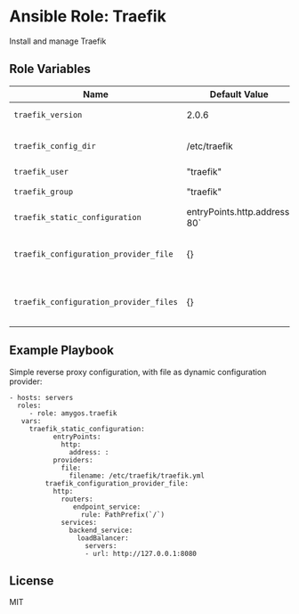 Ansible Role: Traefik
=========

Install and manage Traefik

Role Variables
--------------

| Name 					| Default Value 			| Description 					|
|---------------------------------------|---------------------------------------|-----------------------------------------------|
| `traefik_version`			| 2.0.6					| Traefik version				|
| `traefik_config_dir`			| /etc/traefik				| Traefik configuration directory		|
| `traefik_user`			| "traefik"				| Traefik user					|
| `traefik_group`			| "traefik"				| Traefik group					|
| `traefik_static_configuration`	| entryPoints.http.address: 80`		| Traefik static configuration			|
| `traefik_configuration_provider_file`	| {}					| Traefik dynamic file configuration section	|
| `traefik_configuration_provider_files`| {}					| Traefik dynamic files configuration section	|

Example Playbook
----------------

Simple reverse proxy configuration, with file as dynamic configuration provider:

    - hosts: servers
      roles:
         - role: amygos.traefik
	   vars:
	     traefik_static_configuration:
               entryPoints:
                 http:
                   address: :
               providers:
                 file:
                   filename: /etc/traefik/traefik.yml
             traefik_configuration_provider_file:
               http:
                 routers:
                    endpoint_service:
                      rule: PathPrefix(`/`)
                 services:
                   backend_service:
                     loadBalancer:
                       servers:
                       - url: http://127.0.0.1:8080



License
-------

MIT
